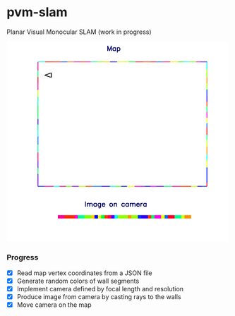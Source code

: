 # pvm-slam
Planar Visual Monocular SLAM (work in progress)

![Map](https://raw.githubusercontent.com/olegboev/pvm-slam/main/docs/media/map.gif)

### Progress
- [x] Read map vertex coordinates from a JSON file
- [x] Generate random colors of wall segments
- [x] Implement camera defined by focal length and resolution
- [x] Produce image from camera by casting rays to the walls  
- [x] Move camera on the map